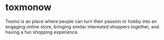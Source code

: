 # toxmonow
Toxmo is an place where people can turn their passion or hobby into an engaging online store, bringing similar interested shoppers together, and having a fun shopping experience.

